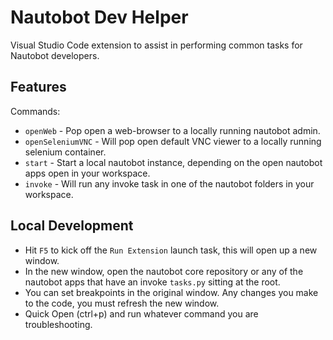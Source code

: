 # Nautobot Dev Helper

Visual Studio Code extension to assist in performing common tasks for Nautobot developers.

## Features

Commands:
* `openWeb` - Pop open a web-browser to a locally running nautobot admin.
* `openSeleniumVNC` - Will pop open default VNC viewer to a locally running selenium container.
* `start` - Start a local nautobot instance, depending on the open nautobot apps open in your workspace.
* `invoke` - Will run any invoke task in one of the nautobot folders in your workspace.

## Local Development

* Hit `F5` to kick off the `Run Extension` launch task, this will open up a new window.
* In the new window, open the nautobot core repository or any of the nautobot apps that have an invoke `tasks.py` sitting at the root.
* You can set breakpoints in the original window. Any changes you make to the code, you must refresh the new window.
* Quick Open (ctrl+p) and run whatever command you are troubleshooting.
